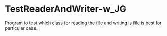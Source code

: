 # TestReaderAndWriter-w_JG

Program to test which class for reading the file and writing is file is best for particular case.
